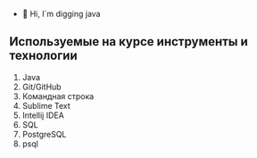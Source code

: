 - 👋 Hi, I`m digging java

## Используемые на курсе инструменты и технологии

1. Java
1. Git/GitHub
1. Командная строка
1. Sublime Text
1. Intellij IDEA
1. SQL
1. PostgreSQL
1. psql



<!---
Loktarogar1234/Loktarogar1234 is a ✨ special ✨ repository because its `README.md` (this file) appears on your GitHub profile.
You can click the Preview link to take a look at your changes.
--->

